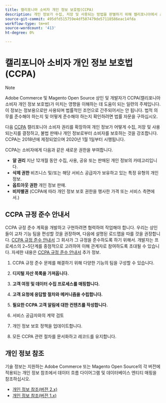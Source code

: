 ```yaml
---
title: 캘리포니아 소비자 개인 정보 보호법(CCPA)
description: 개인 정보가 수집, 저장 및 사용되는 방법을 판별하기 위해 캘리포니아에서 소비자의 권한을 확장하는 CCPA(캘리포니아 소비자 개인 정보 보호법)에 대해 알아봅니다.
source-git-commit: 495dfd515759e4df507479de57118586eac14fda
workflow-type: tm+mt
source-wordcount: '413'
ht-degree: 0%

---
```



# 캘리포니아 소비자 개인 정보 보호법(CCPA)

>[!NOTE]
>
>Adobe Commerce 및 Magento Open Source 상인 및 개발자가 CCPA(캘리포니아 소비자 개인 정보 보호법)가 미치는 영향을 이해하는 데 도움이 되는 일련의 주제입니다. 이 정보는 정보용으로만 사용되며 법률적인 조언으로 간주되어서는 안 됩니다. 법적 의무를 준수해야 하는지 및 어떻게 준수해야 하는지 확인하려면 법률 자문을 구하십시오.

다음 [CCPA](https://oag.ca.gov/privacy/ccpa) 캘리포니아 소비자 권리를 확장하여 개인 정보가 어떻게 수집, 저장 및 사용되는지를 결정하고, 불법 판매나 개인 정보로부터 소비자를 보호하는 것을 강조합니다. CCPA는 2018년에 제정되었으며 2020년 1월 1일부터 시행됩니다.

CCPA는 소비자에게 다음과 같은 새로운 권한을 부여합니다.

- **알 권리** 지난 12개월 동안 수집, 사용, 공유 또는 판매된 개인 정보의 카테고리입니다.
- **삭제 권한** 비즈니스 및/또는 해당 서비스 공급자가 보유하고 있는 특정 유형의 개인 정보.
- **옵트아웃 권한** 개인 정보 판매.
- **비차별권** (CCPA에 따라 개인 정보 보호 권한을 행사한 가격 또는 서비스 측면에서.)

## CCPA 규정 준수 안내서

CCPA 규정 준수 계획을 개발하고 구현하려면 협력하여 작업해야 합니다. 우리는 상인들이 교차 기능 팀을 편성할 것을 권장하며, 다음에 설명된 로드맵을 따를 것을 권장합니다. [CCPA 규정 준수 안내서](https://experienceleague.adobe.com/docs/commerce-admin/start/compliance/privacy/compliance-ccpa.html) 그 회사가 그 규정을 준수하도록 하기 위해서. 개발자는 프로세스의 2~5단계를 중점적으로 고려하여 이해 관계자로 참여하도록 초대될 수 있습니다. 자세한 내용은 [CCPA 규정 준수 안내서](https://experienceleague.adobe.com/docs/commerce-admin/start/compliance/privacy/compliance-ccpa.html) 추가 정보.

1. CCPA 규정 준수 문제를 해결하기 위해 다양한 기능의 팀을 구성할 수 있습니다.

1. **디지털 자산 목록을 가져옵니다.**

1. **고객 여정 및 데이터 수집 프로세스를 매핑합니다.**

1. **고객 요청에 응답할 절차와 메커니즘을 수립합니다.**

1. **필요한 CCPA 고객 알림에 대한 컨텐츠를 작성합니다.**

1. 서비스 공급자와의 계약 검토

1. 개인 정보 보호 정책을 업데이트합니다.

1. 모든 CCPA 관련 절차를 문서화하고 레코드를 유지합니다.

## 개인 정보 참조

기술 정보는 지원하는 Adobe Commerce 또는 Magento Open Source의 각 버전에 적용되는 개인 정보 참조에서 데이터 흐름 다이어그램 및 데이터베이스 엔티티 매핑을 참조하십시오.

- [개인 정보 참조(버전 2.x)](data-m2.md)
- [개인 정보 참조(버전 1.x)](data-m1.md)
